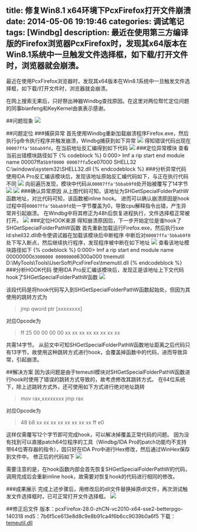 title: 修复Win8.1 x64环境下PcxFirefox打开文件崩溃
date: 2014-05-06 19:19:46
categories: 调试笔记
tags: [Windbg]
description: 最近在使用第三方编译版的Firefox浏览器PcxFirefox时，发现其x64版本在Win8.1系统中一旦触发文件选择框，如下载/打开文件时，浏览器就会崩溃。
---

最近在使用PcxFirefox浏览器时，发现其x64版本在Win8.1系统中一旦触发文件选择框，如下载/打开文件时，浏览器就会崩溃。

在网上搜索无果后，只好祭出神器Windbg查找原因。在这里对两位帮忙定位问题的同事bianfeng和KeyKernel由衷表示感谢。
<!-- more -->

##问题现象
![](http://smvirus.com/img/blog/repair-pcxfirefox-crash-in-win81-x64-environment/crash.jpg)

##问题定位
###捕获异常
首先使用Windbg重新加载崩溃程序Firefox.exe，然后执行g命令执行程序并触发崩溃，Windbg捕获到如下异常
![](http://smvirus.com/img/blog/repair-pcxfirefox-crash-in-win81-x64-environment/windbg_crash.jpg)
得知错误代码出现在`00007ffa'5bbab9fd`，在当前地址反汇编得到如下代码
![](http://smvirus.com/img/blog/repair-pcxfirefox-crash-in-win81-x64-environment/u-rip.jpg)
###定位异常模块
查看当前出错模块路径如下
{% codeblock %}
0:000> lmf a rip
start             end                 module name
00007ffa`5b9f0000 00007ffa`5ce07000   SHELL32  C:\windows\system32\SHELL32.dll
{% endcodeblock %}
###分析异常代码
使用IDA Pro反汇编该模块后，发现该地址原始反汇编代码如下，与正在执行代码不同
![](http://smvirus.com/img/blog/repair-pcxfirefox-crash-in-win81-x64-environment/ida-code.jpg)
向前遍历发现，模块中代码从`00007ffa'5bbab9f0`处开始被覆写了14字节
![](http://smvirus.com/img/blog/repair-pcxfirefox-crash-in-win81-x64-environment/u-b9f0.jpg)
![](http://smvirus.com/img/blog/repair-pcxfirefox-crash-in-win81-x64-environment/ida-b9f0.jpg)
###确认异常原因
从上图代码可知，该地址为SHGetSpecialFolderPathW函数地址，对比代码可知，该函数被inline hook。
进而可以确认崩溃原因是hook过程中将`00007ffa'5bbab9fd`处一字节覆盖为0，导致cpu解释指令出错，产生异常并引起崩溃。
在Windbg中将其修正为48h后恢复进程执行，文件选择框正常被打开。
![](http://smvirus.com/img/blog/repair-pcxfirefox-crash-in-win81-x64-environment/fix-ok.jpg)
###定位HOOK来源
得知崩溃原因后，下一步开始定位是谁hook了SHGetSpecialFolderPathW函数
首先重新加载运行Firefox.exe，然后执行sxe ld:shell32.dll命令使调试器在加载该模块后中断程序
中断后对`00007ffa'5bbab9f0`处下写入断点，然后继续执行程序，发现程序被中断在如下地址
![](http://smvirus.com/img/blog/repair-pcxfirefox-crash-in-win81-x64-environment/ba-b9f0.jpg)
查看该地址模块路径如下
{% codeblock %}
0:000> lmf a rip
start             end                 module name
00000000`63000000 00000000`6300a000   tmemutil D:\MyTools\Tools\UserSoft\PcxFireFox\tmemutil.dll
{% endcodeblock %}
###分析HOOK代码
使用IDA Pro反汇编该模块后，发现正是该地址上下文代码hook了SHGetSpecialFolderPathW函数
![](http://smvirus.com/img/blog/repair-pcxfirefox-crash-in-win81-x64-environment/ida-hook.jpg)

该段代码是将hook代码写入到SHGetSpecialFolderPathW函数起始处，但因为其使用的跳转方式为
>jmp qword ptr [xxxxxxxx]

对应Opcode为
>ff 25 00 00 00 00 xx xx xx xx xx xx xx xx

共需14字节。
从前文中可知SHGetSpecialFolderPathW函数地址距离之后代码只有13字节，故使用这种跳转方式进行hook，会覆盖掉函数中的代码，进而导致异常，引起崩溃。

##解决方案
因为该问题是由于temeutil模块对SHGetSpecialFolderPathW函数进行hook时使用了错误的跳转方式导致的，故考虑修改其跳转方式。
在64位系统下，除上述跳转方式外，还可使用如下方式进行绝对地址跳转
>mov rax,xxxxxxxx
>jmp rax

对应Opcode为
>48 b8 xx xx xx xx xx xx xx xx
>ff e0

这样仅需覆写12个字节即可完成hook，可以解决掉覆盖正常代码的问题。
因为没有找到可以直接patch64位程序的工具（Windbg/IDA Pro的patch功能均不支持带64位寄存器的指令），固只好在IDA Pro中进行Hex修改，然后通过WinHex保存到文件中。
修正后的代码如下
![](http://smvirus.com/img/blog/repair-pcxfirefox-crash-in-win81-x64-environment/fix-hook.jpg)

需要注意的是，在hook函数内部会首先恢复SHGetSpecialFolderPathW的代码，调用完成后会重新inline hook，故需要对恢复hook的代码进行相同的修改。

###成果展示
完成上述步骤后，用修改后的dll文件替换掉原dll文件，再次测试触发文件选择框时，已可正常打开文件选择框。
![](http://smvirus.com/img/blog/repair-pcxfirefox-crash-in-win81-x64-environment/is-ok.jpg)

##修正后文件
版本：pcxFirefox-28.0-zhCN-vc2010-x64-sse2-betterpgo-140318
md5：7b6f5ce613e8d8c9e8b91ca4f6b6cc9039b0a6f5
下载：[temeutil.dll](http://pan.baidu.com/s/1fCfsM)
